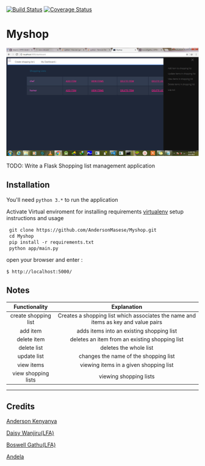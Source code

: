 [![Build Status](https://travis-ci.org/AndersonMasese/Myshop.svg?branch=presentation)](https://travis-ci.org/AndersonMasese/Myshop)
[![Coverage Status](https://coveralls.io/repos/github/AndersonMasese/Myshop/badge.svg?branch=release)](https://coveralls.io/github/AndersonMasese/Myshop?branch=release)

# Myshop
![alt tag](https://github.com/AndersonMasese/Myshop/blob/development1/app/static/home.png "Landing page")

TODO: Write a Flask Shopping list management application

## Installation

You'll need `python 3.*` to run the application

Activate Virtual enviroment for installing requirements
[virtualenv](https://virtualenv.pypa.io/en/stable/userguide/) setup instructions and usage

```git
 git clone https://github.com/AndersonMasese/Myshop.git
 cd Myshop
 pip install -r requirements.txt
 python app/main.py
```


open your browser and enter :

    $ http://localhost:5000/

## Notes


| **Functionality**|**Explanation**|
|:-------:|:--------:|
| create shopping list | Creates a shopping list which associates the name and items as key and value pairs  |
| add item | adds items into an existing shopping list |
| delete item | deletes an item from an existing shopping list |
| delete list | deletes the whole list |
| update list | changes the name of the shopping list |
| view items | viewing items in a given shopping list |
| view shopping lists | viewing shopping lists |

---




## Credits

[Anderson Kenyanya](https://github.com/AndersonMasese)

[Daisy Wanjiru(LFA)]()

[Boswell Gathu(LFA)]()

[Andela](https://andela.com/)










